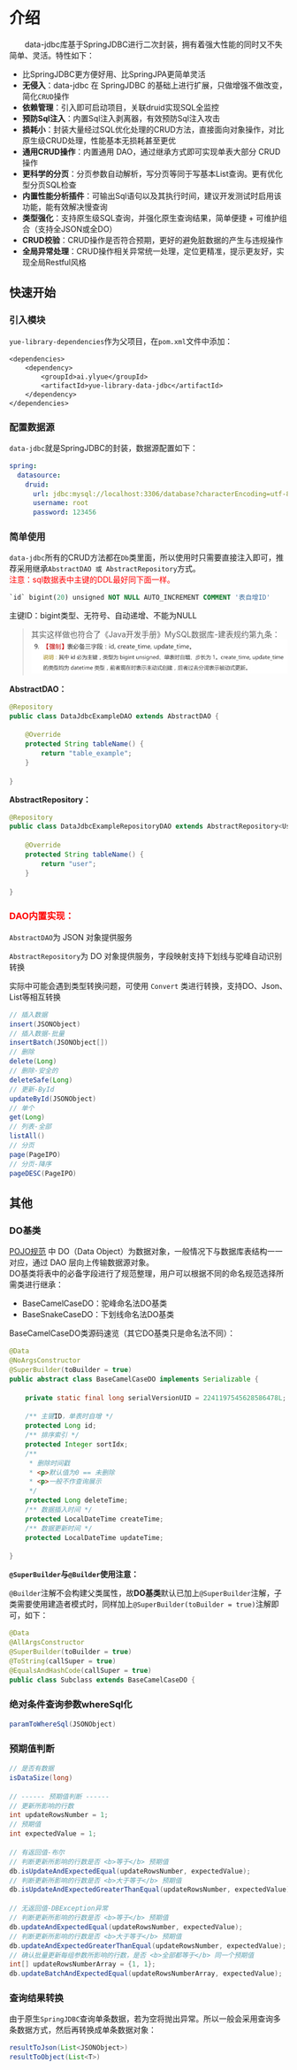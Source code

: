 # 介绍
　　data-jdbc库基于SpringJDBC进行二次封装，拥有着强大性能的同时又不失简单、灵活。特性如下：
- 比SpringJDBC更方便好用、比SpringJPA更简单灵活
- **无侵入**：data-jdbc 在 SpringJDBC 的基础上进行扩展，只做增强不做改变，简化`CRUD`操作
- **依赖管理**：引入即可启动项目，关联druid实现SQL全监控
- **预防Sql注入**：内置Sql注入剥离器，有效预防Sql注入攻击
- **损耗小**：封装大量经过SQL优化处理的CRUD方法，直接面向对象操作，对比原生级CRUD处理，性能基本无损耗甚至更优
- **通用CRUD操作**：内置通用 DAO，通过继承方式即可实现单表大部分 CRUD 操作
- **更科学的分页**：分页参数自动解析，写分页等同于写基本List查询。更有优化型分页SQL检查
- **内置性能分析插件**：可输出Sql语句以及其执行时间，建议开发测试时启用该功能，能有效解决慢查询
- **类型强化**：支持原生级SQL查询，并强化原生查询结果，简单便捷 + 可维护组合（支持全JSON或全DO）
- **CRUD校验**：CRUD操作是否符合预期，更好的避免脏数据的产生与违规操作
- **全局异常处理**：CRUD操作相关异常统一处理，定位更精准，提示更友好，实现全局Restful风格

## 快速开始
### 引入模块
`yue-library-dependencies`作为父项目，在`pom.xml`文件中添加：
``` pom
<dependencies>
	<dependency>
		<groupId>ai.ylyue</groupId>
		<artifactId>yue-library-data-jdbc</artifactId>
	</dependency>
</dependencies>
```

### 配置数据源
`data-jdbc`就是SpringJDBC的封装，数据源配置如下：
```yaml
spring:
  datasource: 
    druid: 
      url: jdbc:mysql://localhost:3306/database?characterEncoding=utf-8&useSSL=false
      username: root
      password: 123456
```

### 简单使用
`data-jdbc`所有的CRUD方法都在`Db`类里面，所以使用时只需要直接注入即可，推荐采用继承`AbstractDAO 或 AbstractRepository`方式。<br>
<font color=red>注意：sql数据表中主键的DDL最好同下面一样。</font>
```ddl
`id` bigint(20) unsigned NOT NULL AUTO_INCREMENT COMMENT '表自增ID'
```
主键ID：bigint类型、无符号、自动递增、不能为NULL
> 其实这样做也符合了《Java开发手册》MySQL数据库-建表规约第九条：<br>
> ![建表规约第九条](介绍_files/建表规约第九条.png)

**AbstractDAO：**
```java
@Repository
public class DataJdbcExampleDAO extends AbstractDAO {

	@Override
	protected String tableName() {
		return "table_example";
	}
	
}
```

**AbstractRepository：**
```java
@Repository
public class DataJdbcExampleRepositoryDAO extends AbstractRepository<UserDO> {

	@Override
	protected String tableName() {
		return "user";
	}
	
}
```

### <font color=red>DAO内置实现：</font>
`AbstractDAO`为 JSON 对象提供服务

`AbstractRepository`为 DO 对象提供服务，字段映射支持下划线与驼峰自动识别转换

实际中可能会遇到类型转换问题，可使用 `Convert` 类进行转换，支持DO、Json、List等相互转换

```java
// 插入数据
insert(JSONObject)
// 插入数据-批量
insertBatch(JSONObject[])
// 删除
delete(Long)
// 删除-安全的
deleteSafe(Long)
// 更新-ById
updateById(JSONObject)
// 单个
get(Long)
// 列表-全部
listAll()
// 分页
page(PageIPO)
// 分页-降序
pageDESC(PageIPO)
```

## 其他
### DO基类
[POJO规范](https://ylyue.cn/#/规约/后端规约说明?id=pojo) 中 DO（Data Object）为数据对象，一般情况下与数据库表结构一一对应，通过 DAO 层向上传输数据源对象。<br>
DO基类将表中的必备字段进行了规范整理，用户可以根据不同的命名规范选择所需类进行继承：
- BaseCamelCaseDO：驼峰命名法DO基类
- BaseSnakeCaseDO：下划线命名法DO基类

BaseCamelCaseDO类源码速览（其它DO基类只是命名法不同）：
```java
@Data
@NoArgsConstructor
@SuperBuilder(toBuilder = true)
public abstract class BaseCamelCaseDO implements Serializable {
	
	private static final long serialVersionUID = 2241197545628586478L;

	/** 主键ID，单表时自增 */
	protected Long id;
	/** 排序索引 */
	protected Integer sortIdx;
	/**
	 * 删除时间戳
	 * <p>默认值为0 == 未删除
	 * <p>一般不作查询展示
	 */
	protected Long deleteTime;
	/** 数据插入时间 */
	protected LocalDateTime createTime;
	/** 数据更新时间 */
	protected LocalDateTime updateTime;
	
}
```

**`@SuperBuilder`与`@Builder`使用注意：**

`@Builder`注解不会构建父类属性，故**DO基类**默认已加上`@SuperBuilder`注解，子类需要使用建造者模式时，同样加上`@SuperBuilder(toBuilder = true)`注解即可，如下：
```java
@Data
@AllArgsConstructor
@SuperBuilder(toBuilder = true)
@ToString(callSuper = true)
@EqualsAndHashCode(callSuper = true)
public class Subclass extends BaseCamelCaseDO {
```

### 绝对条件查询参数whereSql化
```java
paramToWhereSql(JSONObject)
```

### 预期值判断
```java
// 是否有数据
isDataSize(long)

// ------ 预期值判断 ------
// 更新所影响的行数
int updateRowsNumber = 1;
// 预期值
int expectedValue = 1;

// 有返回值-布尔
// 判断更新所影响的行数是否 <b>等于</b> 预期值
db.isUpdateAndExpectedEqual(updateRowsNumber, expectedValue);
// 判断更新所影响的行数是否 <b>大于等于</b> 预期值
db.isUpdateAndExpectedGreaterThanEqual(updateRowsNumber, expectedValue);

// 无返回值-DBException异常
// 判断更新所影响的行数是否 <b>等于</b> 预期值
db.updateAndExpectedEqual(updateRowsNumber, expectedValue);
// 判断更新所影响的行数是否 <b>大于等于</b> 预期值
db.updateAndExpectedGreaterThanEqual(updateRowsNumber, expectedValue);
// 确认批量更新每组参数所影响的行数，是否 <b>全部都等于</b> 同一个预期值
int[] updateRowsNumberArray = {1, 1};
db.updateBatchAndExpectedEqual(updateRowsNumberArray, expectedValue);
```

### 查询结果转换
由于原生`SpringJDBC`查询单条数据，若为空将抛出异常。所以一般会采用查询多条数据方式，然后再转换成单条数据对象：
```java
resultToJson(List<JSONObject>)
resultToObject(List<T>)
```
